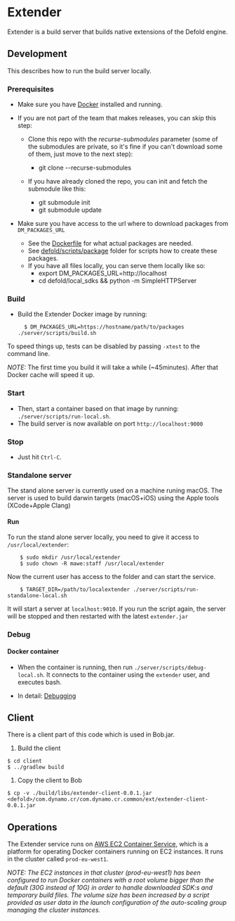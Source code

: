 # Extender

Extender is a build server that builds native extensions of the Defold engine.

## Development
This describes how to run the build server locally.

### Prerequisites

* Make sure you have [Docker](https://www.docker.com) installed and running.

* If you are not part of the team that makes releases, you can skip this step:

  * Clone this repo with the _recurse-submodules_ parameter (some of the submodules are private, so it's fine if you can't download some of them, just move to the next step):
    * git clone --recurse-submodules <repo>

  * If you have already cloned the repo, you can init and fetch the submodule like this:
    * git submodule init
    * git submodule update

* Make sure you have access to the url where to download packages from `DM_PACKAGES_URL`

  * See the [Dockerfile](./server/docker-base/Dockerfile) for what actual packages are needed.
  * See [defold/scripts/package](https://github.com/defold/defold/tree/dev/scripts/package) folder for scripts how to create these packages.
  * If you have all files locally, you can serve them locally like so:
    * export DM_PACKAGES_URL=http://localhost
    * cd defold/local_sdks && python -m SimpleHTTPServer

### Build

* Build the Extender Docker image by running:

        $ DM_PACKAGES_URL=https://hostname/path/to/packages ./server/scripts/build.sh

To speed things up, tests can be disabled by passing `-xtest` to the command line.

_NOTE:_ The first time you build it will take a while (~45minutes). After that Docker cache will speed it up.

### Start
* Then, start a container based on that image by running: `./server/scripts/run-local.sh`.
* The build server is now available on port `http://localhost:9000`

### Stop
* Just hit `Ctrl-C`.

### Standalone server

The stand alone server is currently used on a machine runing macOS.
The server is used to build darwin targets (macOS+iOS) using the Apple tools (XCode+Apple Clang)

#### Run
To run the stand alone server locally, you need to give it access to `/usr/local/extender`:

        $ sudo mkdir /usr/local/extender
        $ sudo chown -R mawe:staff /usr/local/extender

Now the current user has access to the folder and can start the service.

        $ TARGET_DIR=/path/to/localextender ./server/scripts/run-standalone-local.sh

It will start a server at `localhost:9010`.
If you run the script again, the server will be stopped and then restarted with the latest `extender.jar`

### Debug

#### Docker container

* When the container is running, then run `./server/scripts/debug-local.sh`. It connects to the container using the `extender` user, and executes bash.

* In detail: [Debugging](./README_DEBUGGING.md)

## Client

There is a client part of this code which is used in Bob.jar.

  1. Build the client

    $ cd client
    $ ../gradlew build

  1. Copy the client to Bob

    $ cp -v ./build/libs/extender-client-0.0.1.jar <defold>/com.dynamo.cr/com.dynamo.cr.common/ext/extender-client-0.0.1.jar


## Operations

The Extender service runs on [AWS EC2 Container Service](https://aws.amazon.com/ecs/), which is a platform for operating Docker containers running on EC2 instances. It runs in the cluster called `prod-eu-west1`.

 _NOTE: The EC2 instances in that cluster (prod-eu-west1) has been configured to run Docker containers with a root volume bigger than the default (30G instead of 10G) in order to handle downloaded SDK:s and temporary build files. The volume size has been increased by a script provided as user data in the launch configuration of the auto-scaling group managing the cluster instances._
